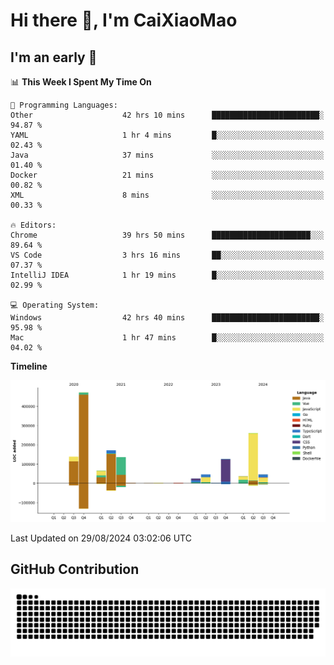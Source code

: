 # Hi there 👋, I'm CaiXiaoMao

## I'm an early 🐤
<!--START_SECTION:waka-->
📊 **This Week I Spent My Time On** 

```text
💬 Programming Languages: 
Other                    42 hrs 10 mins      ████████████████████████░   94.87 % 
YAML                     1 hr 4 mins         █░░░░░░░░░░░░░░░░░░░░░░░░   02.43 % 
Java                     37 mins             ░░░░░░░░░░░░░░░░░░░░░░░░░   01.40 % 
Docker                   21 mins             ░░░░░░░░░░░░░░░░░░░░░░░░░   00.82 % 
XML                      8 mins              ░░░░░░░░░░░░░░░░░░░░░░░░░   00.33 % 

🔥 Editors: 
Chrome                   39 hrs 50 mins      ██████████████████████░░░   89.64 % 
VS Code                  3 hrs 16 mins       ██░░░░░░░░░░░░░░░░░░░░░░░   07.37 % 
IntelliJ IDEA            1 hr 19 mins        █░░░░░░░░░░░░░░░░░░░░░░░░   02.99 % 

💻 Operating System: 
Windows                  42 hrs 40 mins      ████████████████████████░   95.98 % 
Mac                      1 hr 47 mins        █░░░░░░░░░░░░░░░░░░░░░░░░   04.02 % 
```

**Timeline**

![Lines of Code chart](https://raw.githubusercontent.com/caixiaomao/caixiaomao/main/assets/bar_graph.png)


 Last Updated on 29/08/2024 03:02:06 UTC
<!--END_SECTION:waka-->

## GitHub Contribution
<picture>
  <source media="(prefers-color-scheme: dark)" srcset="/dist/snake/github-contribution-grid-snake-dark.svg" />
  <source media="(prefers-color-scheme: light)" srcset="/dist/snake/github-contribution-grid-snake.svg" />
  <img alt="github contribution grid snake animation" src="/dist/snake/github-contribution-grid-snake.svg" />
</picture>
